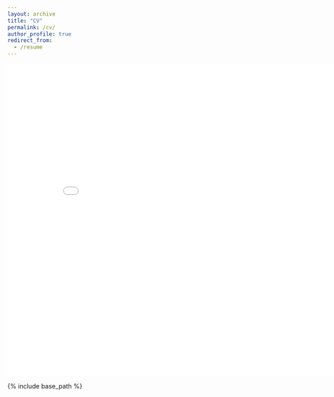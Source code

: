 ```yaml
---
layout: archive
title: "CV"
permalink: /cv/
author_profile: true
redirect_from:
  - /resume
---
```


<iframe src="/files/Sarthak_Vora_CV.pdf" height="700" width="850" style="border:none;"></iframe>

{% include base_path %}
